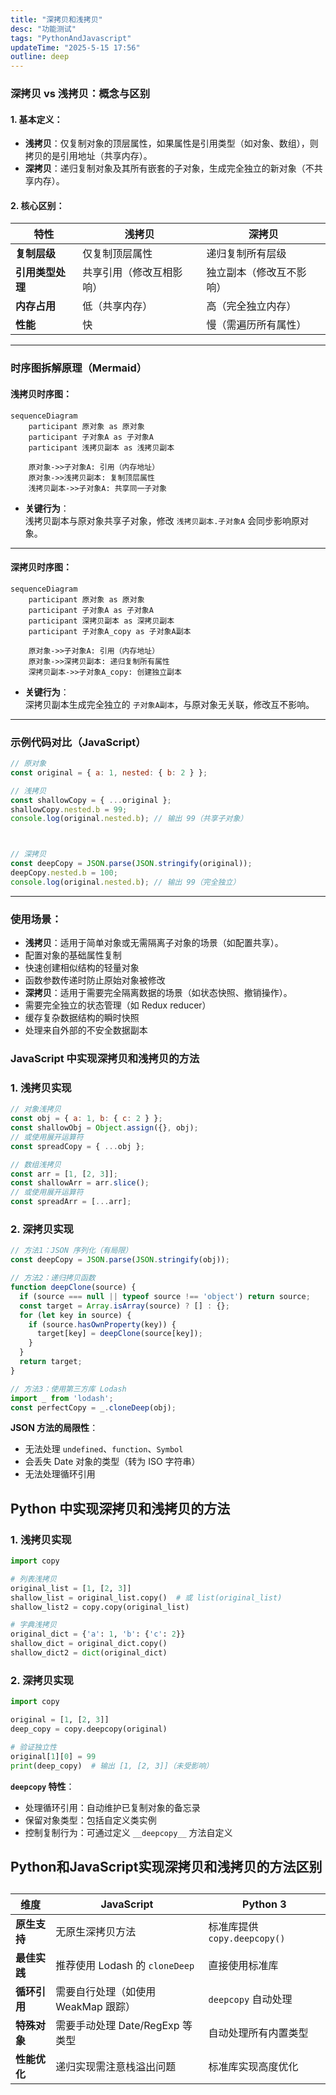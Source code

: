 ```yaml
---
title: "深拷贝和浅拷贝"
desc: "功能测试"
tags: "PythonAndJavascript"
updateTime: "2025-5-15 17:56"
outline: deep
---
```


### 深拷贝 vs 浅拷贝：概念与区别


#### 1. **基本定义**：

- **浅拷贝**：仅复制对象的顶层属性，如果属性是引用类型（如对象、数组），则拷贝的是引用地址（共享内存）。
- **深拷贝**：递归复制对象及其所有嵌套的子对象，生成完全独立的新对象（不共享内存）。

#### 2. **核心区别**：

| 特性             | 浅拷贝                   | 深拷贝                   |
| ---------------- | ------------------------ | ------------------------ |
| **复制层级**     | 仅复制顶层属性           | 递归复制所有层级         |
| **引用类型处理** | 共享引用（修改互相影响） | 独立副本（修改互不影响） |
| **内存占用**     | 低（共享内存）           | 高（完全独立内存）       |
| **性能**         | 快                       | 慢（需遍历所有属性）     |

---

### 时序图拆解原理（Mermaid）

#### **浅拷贝时序图**：

```mermaid
sequenceDiagram
    participant 原对象 as 原对象
    participant 子对象A as 子对象A
    participant 浅拷贝副本 as 浅拷贝副本

    原对象->>子对象A: 引用（内存地址）
    原对象->>浅拷贝副本: 复制顶层属性
    浅拷贝副本->>子对象A: 共享同一子对象
```

- **关键行为**：  
  浅拷贝副本与原对象共享子对象，修改 `浅拷贝副本.子对象A` 会同步影响原对象。

---

#### **深拷贝时序图**：

```mermaid
sequenceDiagram
    participant 原对象 as 原对象
    participant 子对象A as 子对象A
    participant 深拷贝副本 as 深拷贝副本
    participant 子对象A_copy as 子对象A副本

    原对象->>子对象A: 引用（内存地址）
    原对象->>深拷贝副本: 递归复制所有属性
    深拷贝副本->>子对象A_copy: 创建独立副本
```

- **关键行为**：  
  深拷贝副本生成完全独立的 `子对象A副本`，与原对象无关联，修改互不影响。

---

### 示例代码对比（JavaScript）

```javascript
// 原对象
const original = { a: 1, nested: { b: 2 } };

// 浅拷贝
const shallowCopy = { ...original };
shallowCopy.nested.b = 99;
console.log(original.nested.b); // 输出 99（共享子对象）



// 深拷贝
const deepCopy = JSON.parse(JSON.stringify(original));
deepCopy.nested.b = 100;
console.log(original.nested.b); // 输出 99（完全独立）
```

---

### **使用场景**：

- **浅拷贝**：适用于简单对象或无需隔离子对象的场景（如配置共享）。
- 配置对象的基础属性复制
- 快速创建相似结构的轻量对象
- 函数参数传递时防止原始对象被修改
- **深拷贝**：适用于需要完全隔离数据的场景（如状态快照、撤销操作）。 
- 需要完全独立的状态管理（如 Redux reducer）
- 缓存复杂数据结构的瞬时快照
- 处理来自外部的不安全数据副本

### JavaScript 中实现深拷贝和浅拷贝的方法
### 1. 浅拷贝实现

```javascript
// 对象浅拷贝
const obj = { a: 1, b: { c: 2 } };
const shallowObj = Object.assign({}, obj); 
// 或使用展开运算符
const spreadCopy = { ...obj };

// 数组浅拷贝
const arr = [1, [2, 3]];
const shallowArr = arr.slice();
// 或使用展开运算符
const spreadArr = [...arr];
```

### 2. 深拷贝实现

```javascript
// 方法1：JSON 序列化（有局限）
const deepCopy = JSON.parse(JSON.stringify(obj));

// 方法2：递归拷贝函数
function deepClone(source) {
  if (source === null || typeof source !== 'object') return source;
  const target = Array.isArray(source) ? [] : {};
  for (let key in source) {
    if (source.hasOwnProperty(key)) {
      target[key] = deepClone(source[key]);
    }
  }
  return target;
}

// 方法3：使用第三方库 Lodash
import _ from 'lodash';
const perfectCopy = _.cloneDeep(obj);
```

**JSON 方法的局限性**：

- 无法处理 `undefined`、`function`、`Symbol`
- 会丢失 Date 对象的类型（转为 ISO 字符串）
- 无法处理循环引用

## Python 中实现深拷贝和浅拷贝的方法
### 1. 浅拷贝实现

```python
import copy

# 列表浅拷贝
original_list = [1, [2, 3]]
shallow_list = original_list.copy()  # 或 list(original_list)
shallow_list2 = copy.copy(original_list)

# 字典浅拷贝
original_dict = {'a': 1, 'b': {'c': 2}}
shallow_dict = original_dict.copy()
shallow_dict2 = dict(original_dict)
```

### 2. 深拷贝实现

```python
import copy

original = [1, [2, 3]]
deep_copy = copy.deepcopy(original)

# 验证独立性
original[1][0] = 99
print(deep_copy)  # 输出 [1, [2, 3]]（未受影响）
```

**`deepcopy` 特性**：

- 处理循环引用：自动维护已复制对象的备忘录
- 保留对象类型：包括自定义类实例
- 控制复制行为：可通过定义 `__deepcopy__` 方法自定义

## Python和JavaScript实现深拷贝和浅拷贝的方法区别
## 

| **维度**     | JavaScript                          | Python 3                     |
| ------------ | ----------------------------------- | ---------------------------- |
| **原生支持** | 无原生深拷贝方法                    | 标准库提供 `copy.deepcopy()` |
| **最佳实践** | 推荐使用 Lodash 的 `cloneDeep`      | 直接使用标准库               |
| **循环引用** | 需要自行处理（如使用 WeakMap 跟踪） | `deepcopy` 自动处理          |
| **特殊对象** | 需要手动处理 Date/RegExp 等类型     | 自动处理所有内置类型         |
| **性能优化** | 递归实现需注意栈溢出问题            | 标准库实现高度优化           |